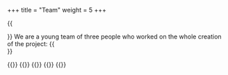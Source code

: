 +++
title = "Team"
weight = 5
+++



{{<section title="The team">}}
We are a young team of three people who worked on the whole creation of the project:
{{</section>}} 

{{<gallery>}}
{{<team-member image="Index-securityauditbot-logo.svg" name="Kjell Liebher">}}
{{<team-member image="Index-securityauditbot-logo.svg" name="Minh Vo">}}
{{<team-member image="Index-securityauditbot-logo.svg" name="Mirijam Trippel">}}
{{</gallery>}}


